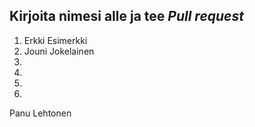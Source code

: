 ## Kirjoita nimesi alle ja tee *Pull request*
1. Erkki Esimerkki
2. Jouni Jokelainen
3.
4.
5.
6.









































































































































Panu Lehtonen
